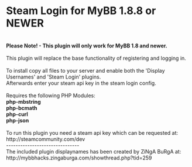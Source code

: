 Steam Login for MyBB 1.8.8 or NEWER
===================
<br/>
<strong>Please Note! - This plugin will only work for MyBB 1.8 and newer.</strong><br/>
<br/>
This plugin will replace the base functionality of registering and logging in.<br/>
<br/>
To install copy all files to your server and enable both the 'Display Usernames' and 'Steam Login' plugins.<br/>
Afterwards enter your steam api key in the steam login config.<br/>
<br/>
Requires the following PHP Modules:<br/>
<strong>php-mbstring <br/>
php-bcmath<br/>
php-curl<br/>
php-json</strong><br/>
<br/>
To run this plugin you need a steam api key which can be requested at:<br/>
http://steamcommunity.com/dev<br/>
-------------------------------<br/>
The included plugin displaynames has been created by ZiNgA BuRgA at:<br/>
http://mybbhacks.zingaburga.com/showthread.php?tid=259
